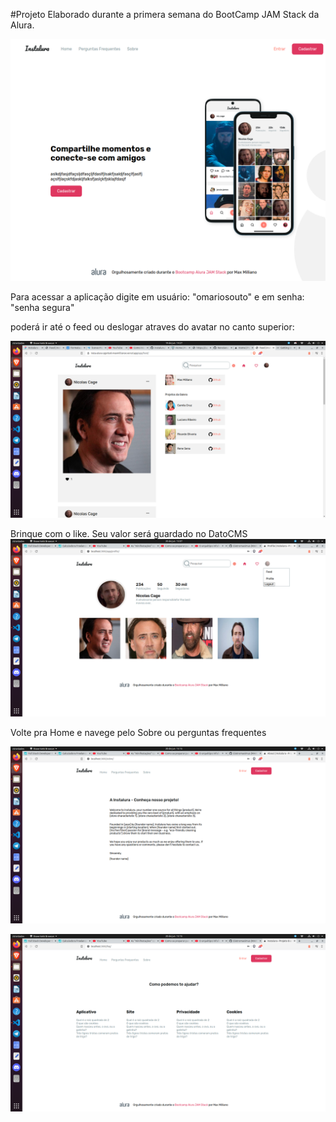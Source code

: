 #Projeto Elaborado durante a primera semana do BootCamp JAM Stack da Alura.

![instaAlura](https://github.com/Eletromaximus/InstaAlura/blob/main/instaAlura.png)

Para acessar a aplicação digite em usuário: "omariosouto" e em senha: "senha segura"

poderá ir até o feed ou deslogar atraves do avatar no canto superior:

![feed](https://github.com/Eletromaximus/InstaAlura/blob/main/feed.png)

Brinque com o like. Seu valor será guardado no DatoCMS
![profile](https://github.com/Eletromaximus/InstaAlura/blob/main/profile.png)

Volte pra Home e navege pelo Sobre ou perguntas frequentes

![sobre](https://github.com/Eletromaximus/InstaAlura/blob/main/sobre.png)

![perguntas](https://github.com/Eletromaximus/InstaAlura/blob/main/perguntas.png)

